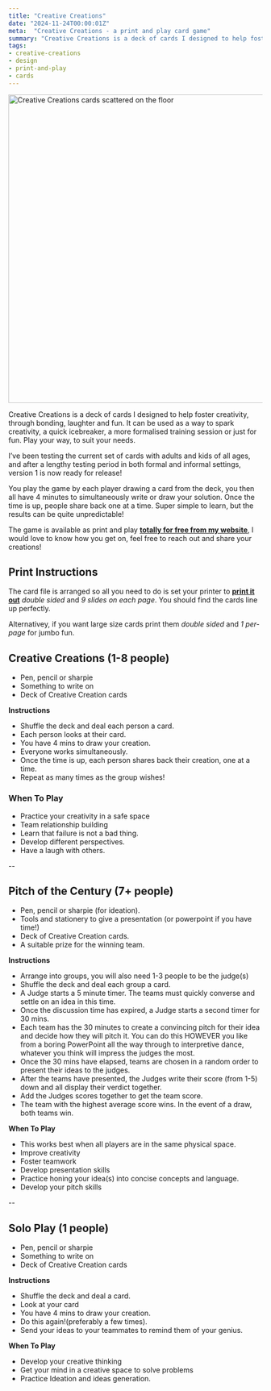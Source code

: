 ```yaml
---
title: "Creative Creations"
date: "2024-11-24T00:00:01Z"
meta:  "Creative Creations - a print and play card game"
summary: "Creative Creations is a deck of cards I designed to help foster creativity, through bonding, laughter and fun"
tags:
- creative-creations
- design
- print-and-play
- cards
---
```


<img src="/images/blog/creative-creations/banner.jpg" width="612" alt="Creative Creations cards scattered on the floor" class="w-100"/>

Creative Creations is a deck of cards I designed to help foster creativity, through bonding, laughter and fun. It can be used as a way to spark creativity, a quick icebreaker, a more formalised training session or just for fun. Play your way, to suit your needs.

I’ve been testing the current set of cards with adults and kids of all ages, and after a lengthy testing period in both formal and informal settings, version 1 is now ready for release!

You play the game by each player drawing a card from the deck, you then all have 4 minutes to simultaneously write or draw your solution. Once the time is up, people share back one at a time. Super simple to learn, but the results can be quite unpredictable!

The game is available as print and play **[totally for free from my website](/downloads/creative-creations-v1.0.pdf)**, I would love to know how you get on, feel free to reach out and share your creations!

## Print Instructions
The card file is arranged so all you need to do is set your printer to **[print it out](/downloads/creative-creations-v1.0.pdf)** *double sided* and *9 slides on each page*.
You should find the cards line up perfectly.

Alternativey, if you want large size cards print them *double sided* and *1 per-page* for jumbo fun. 

## Creative Creations (1-8 people)

- Pen, pencil or sharpie
- Something to write on
- Deck of Creative Creation cards

**Instructions**
- Shuffle the deck and deal each person a card.
- Each person looks at their card.
- You have 4 mins to draw your creation.
- Everyone works simultaneously.
- Once the time is up, each person shares back their creation, one at a time.
- Repeat as many times as the group wishes!

### When To Play
- Practice your creativity in a safe space
- Team relationship building
- Learn that failure is not a bad thing.
- Develop different perspectives.
- Have a laugh with others.

--

## Pitch of the Century (7+ people)
- Pen, pencil or sharpie (for ideation).
- Tools and stationery to give a presentation (or powerpoint if you have time!)
- Deck of Creative Creation cards.
- A suitable prize for the winning team.

**Instructions**
- Arrange into groups, you will also need 1-3 people to be the judge(s)
- Shuffle the deck and deal each group a card.
- A Judge starts a 5 minute timer. The teams must quickly converse and settle on an idea in this time.
- Once the discussion time has expired, a Judge starts a second timer for 30 mins.
- Each team has the 30 minutes to create a convincing pitch for their idea and decide how they will pitch it. You can do this HOWEVER you like from a boring PowerPoint all the way through to interpretive dance, whatever you think will impress the judges the most.
- Once the 30 mins have elapsed, teams are chosen in a random order to present their ideas to the judges.
- After the teams have presented, the Judges write their score (from 1-5) down and all display their verdict together.
- Add the Judges scores together to get the team score.
- The team with the highest average score wins. In the event of a draw, both teams win.

**When To Play**
- This works best when all players are in the same physical space.
- Improve creativity
- Foster teamwork
- Develop presentation skills
- Practice honing your idea(s) into concise concepts and language.
- Develop your pitch skills

--

## Solo Play (1 people)
- Pen, pencil or sharpie
- Something to write on
- Deck of Creative Creation cards

**Instructions**
- Shuffle the deck and deal a card.
- Look at your card
- You have 4 mins to draw your creation.
- Do this again!(preferably a few times).
- Send your ideas to your teammates to remind them of your genius.

**When To Play**
- Develop your creative thinking
- Get your mind in a creative space to solve problems
- Practice Ideation and ideas generation.